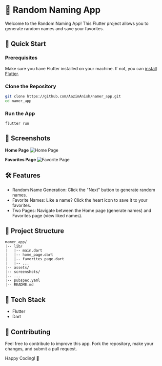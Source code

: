 # 🌟 Random Naming App

Welcome to the Random Naming App! This Flutter project allows you to generate random names and save your favorites.

## 🚀 Quick Start

### Prerequisites

Make sure you have Flutter installed on your machine. If not, you can [install Flutter](https://flutter.dev/docs/get-started/install).

### Clone the Repository

```bash
git clone https://github.com/AazimAnish/namer_app.git
cd namer_app 
```

### Run the App

```
flutter run
```

📱 Screenshots
--------------

 **Home Page**
 ![Home Page]()
 
**Favorites Page**
![Favorite Page]()

🛠 Features
-----------

-   Random Name Generation: Click the "Next" button to generate random names.
-   Favorite Names: Like a name? Click the heart icon to save it to your favorites.
-   Two Pages: Navigate between the Home page (generate names) and Favorites page (view liked names).

🧐 Project Structure
--------------------

```
namer_app/
|-- lib/
|   |-- main.dart
|   |-- home_page.dart
|   |-- favorites_page.dart
|   |-- ...
|-- assets/
|-- screenshots/
|-- ...
|-- pubspec.yaml
|-- README.md
```

🤖 Tech Stack
-------------

-   Flutter
-   Dart

🤝 Contributing
---------------

Feel free to contribute to improve this app. Fork the repository, make your changes, and submit a pull request.

Happy Coding! 🚀


